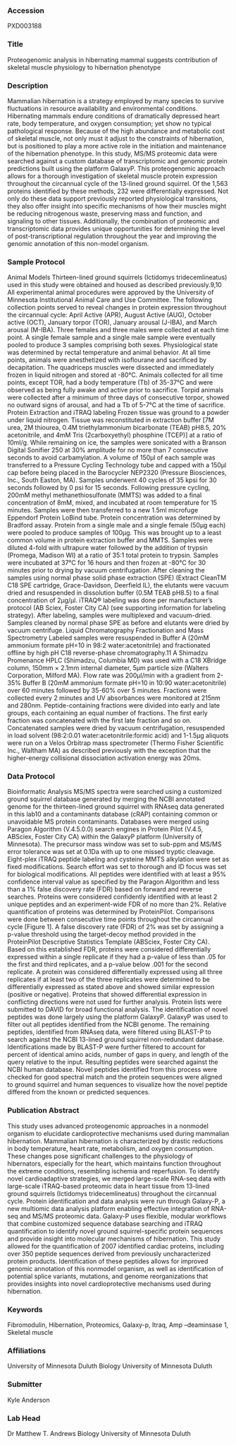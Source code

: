 ### Accession
PXD003188

### Title
Proteogenomic analysis in hibernating mammal suggests contribution of skeletal muscle physiology to hibernation phenotype

### Description
Mammalian hibernation is a strategy employed by many species to survive fluctuations in resource availability and environmental conditions.  Hibernating mammals endure conditions of dramatically depressed heart rate, body temperature, and oxygen consumption; yet show no typical pathological response. Because of the high abundance and metabolic cost of skeletal muscle, not only must it adjust to the constraints of hibernation, but is positioned to play a more active role in the initiation and maintenance of the hibernation phenotype.  In this study, MS/MS proteomic data were searched against a custom database of transcriptomic and genomic protein predictions built using the platform GalaxyP.  This proteogenomic approach allows for a thorough investigation of skeletal muscle protein expression throughout the circannual cycle of the 13-lined ground squirrel.  Of the 1,563 proteins identified by these methods, 232 were differentially expressed.  Not only do these data support previously reported physiological transitions, they also offer insight into specific mechanisms of how their muscles might be reducing nitrogenous waste, preserving mass and function, and signaling to other tissues.  Additionally, the combination of proteomic and transcriptomic data provides unique opportunities for determining the level of post-transcriptional regulation throughout the year and improving the genomic annotation of this non-model organism.

### Sample Protocol
Animal Models  Thirteen-lined ground squirrels (Ictidomys tridecemlineatus) used in this study were obtained and housed as described previously.9,10  All experimental animal procedures were approved by the University of Minnesota Institutional Animal Care and Use Committee.  The following collection points served to reveal changes in protein expression throughout the circannual cycle:  April Active (APR), August Active (AUG), October active (OCT), January torpor (TOR), January arousal (J-IBA), and March arousal (M-IBA).  Three females and three males were collected at each time point.  A single female sample and a single male sample were eventually pooled to produce 3 samples comprising both sexes.  Physiological state was determined by rectal temperature and animal behavior.  At all time points, animals were anesthetized with isoflourane and sacrificed by decapitation.  The quadriceps muscles were dissected and immediately frozen in liquid nitrogen and stored at -80°C.  Animals collected for all time points, except TOR, had a body temperature (Tb) of 35-37°C and were observed as being fully awake and active prior to sacrifice.  Torpid animals were collected after a minimum of three days of consecutive torpor, showed no outward signs of arousal, and had a Tb of 5-7°C at the time of sacrifice.   Protein Extraction and iTRAQ labeling  Frozen tissue was ground to a powder under liquid nitrogen.  Tissue was reconstituted in extraction buffer [7M urea, 2M thiourea, 0.4M triethylammonium bicarbonate (TEAB) pH8.5, 20% acetonitrile, and 4mM Tris (2carboxyethyl) phosphine (TCEP)] at a ratio of 10ml/g.  While remaining on ice, the samples were sonicated with a Branson Digital Sonifier 250 at 30% amplitude for no more than 7 consecutive seconds to avoid carbamylation.  A volume of 150μl of each sample was transferred to a Pressure Cycling Technology tube and capped with a 150μl cap before being placed in the Barocycler NEP2320 (Pressure Biosciences, Inc., South Easton, MA).  Samples underwent 40 cycles of 35 kpsi for 30 seconds followed by 0 psi for 15 seconds.  Following pressure cycling, 200mM methyl methanethiosulfonate (MMTS) was added to a final concentration of 8mM, mixed, and incubated at room temperature for 15 minutes.  Samples were then transferred to a new 1.5ml microfuge Eppendorf Protein LoBind tube.  Protein concentration was determined by Bradford assay.   Protein from a single male and a single female (50μg each) were pooled to produce samples of 100μg.  This was brought up to a least common volume in protein extraction buffer and MMTS.  Samples were diluted 4-fold with ultrapure water followed by the addition of trypsin (Promega, Madison WI) at a ratio of 35:1 total protein to trypsin.  Samples were incubated at 37°C for 16 hours and then frozen at -80°C for 30 minutes prior to drying by vacuum centrifugation.  After cleaning the samples using normal phase solid phase extraction (SPE) (Extract CleanTM C18 SPE cartridge, Grace-Davidson, Deerfield IL), the elutants were vacuum dried and resuspended in dissolution buffer (0.5M TEAB pH8.5) to a final concentration of 2μg/μl.  iTRAQ® labeling was done per manufacturer’s protocol (AB Sciex, Foster City CA) (see supporting information for labeling strategy).  After labeling, samples were multiplexed and vacuum-dried.  Samples cleaned by normal phase SPE as before and elutants were dried by vacuum centrifuge.   Liquid Chromatography Fractionation and Mass Spectrometry  Labeled samples were resuspended in Buffer A (20mM ammonium formate pH=10 in 98:2 water:acetonitrile) and fractionated offline by high pH C18 reverse-phase chromatography.11  A Shimadzu Promenance HPLC (Shimadzu, Columbia MD) was used with a C18 XBridge column, 150mm × 2.1mm internal diameter, 5μm particle size (Walters Corporation, Milford MA).  Flow rate was 200μl/min with a gradient from 2-35% Buffer B (20mM ammonium formate pH=10 in 10:90 water:acetonitrile) over 60 minutes followed by 35-60% over 5 minutes.  Fractions were collected every 2 minutes and UV absorbances were monitored at 215nm and 280nm.  Peptide-containing fractions were divided into early and late groups, each containing an equal number of fractions.  The first early fraction was concatenated with the first late fraction and so on.  Concatenated samples were dried by vacuum centrifugation, resuspended in load solvent (98:2:0.01 water:acetonitrile:formic acid) and 1-1.5μg aliquots were run on a Velos Orbitrap mass spectrometer (Thermo Fisher Scientific Inc., Waltham MA) as described previously with the exception that the higher-energy collisional dissociation activation energy was 20ms.

### Data Protocol
Bioinformatic Analysis  MS/MS spectra were searched using a customized ground squirrel database generated by merging the NCBI annotated genome for the thirteen-lined ground squirrel with RNAseq data generated in this lab10 and a contaminants database (cRAP) containing common or unavoidable MS protein contaminants.  Databases were merged using Paragon Algorithm (V.4.5.0.0) search engines in Protein Pilot (V.4.5, ABSciex, Foster City CA) within the GalaxyP platform (University of Minnesota).  The precursor mass window was set to sub-ppm and MS/MS error tolerance was set at 0.1Da with up to one missed tryptic cleavage.  Eight-plex iTRAQ peptide labeling and cysteine MMTS alkylation were set as fixed modifications.  Search effort was set to thorough and ID focus was set for biological modifications.  All peptides were identified with at least a 95% confidence interval value as specified by the Paragon Algorithm and less than a 1% false discovery rate (FDR) based on forward and reverse searches.  Proteins were considered confidently identified with at least 2 unique peptides and an experiment-wide FDR of no more than 2%.  Relative quantification of proteins was determined by ProteinPilot.  Comparisons were done between consecutive time points throughout the circannual cycle [Figure 1].  A false discovery rate (FDR) of 2% was set by assigning a p-value threshold using the target-decoy method provided in the ProteinPilot Descriptive Statistics Template (ABSciex, Foster City CA).  Based on this established FDR, proteins were considered differentially expressed within a single replicate if they had a p-value of less than .05 for the first and third replicates, and a p-value below .001 for the second replicate.  A protein was considered differentially expressed using all three replicates if at least two of the three replicates were determined to be differentially expressed as stated above and showed similar expression (positive or negative).  Proteins that showed differential expression in conflicting directions were not used for further analysis.  Protein lists were submitted to DAVID for broad functional analysis.    The identification of novel peptides was done largely using the platform GalaxyP.  GalaxyP was used to filter out all peptides identified from the NCBI genome.  The remaining peptides, identified from RNAseq data, were filtered using BLAST-P to search against the NCBI 13-lined ground squirrel non-redundant database.  Identifications made by BLAST-P were further filtered to account for percent of identical amino acids, number of gaps in query, and length of the query relative to the input.  Resulting peptides were searched against the NCBI human database.  Novel peptides identified from this process were checked for good spectral match and the protein sequences were aligned to ground squirrel and human sequences to visualize how the novel peptide differed from the known or predicted sequences.

### Publication Abstract
This study uses advanced proteogenomic approaches in a nonmodel organism to elucidate cardioprotective mechanisms used during mammalian hibernation. Mammalian hibernation is characterized by drastic reductions in body temperature, heart rate, metabolism, and oxygen consumption. These changes pose significant challenges to the physiology of hibernators, especially for the heart, which maintains function throughout the extreme conditions, resembling ischemia and reperfusion. To identify novel cardioadaptive strategies, we merged large-scale RNA-seq data with large-scale iTRAQ-based proteomic data in heart tissue from 13-lined ground squirrels (Ictidomys tridecemlineatus) throughout the circannual cycle. Protein identification and data analysis were run through Galaxy-P, a new multiomic data analysis platform enabling effective integration of RNA-seq and MS/MS proteomic data. Galaxy-P uses flexible, modular workflows that combine customized sequence database searching and iTRAQ quantification to identify novel ground squirrel-specific protein sequences and provide insight into molecular mechanisms of hibernation. This study allowed for the quantification of 2007 identified cardiac proteins, including over 350 peptide sequences derived from previously uncharacterized protein products. Identification of these peptides allows for improved genomic annotation of this nonmodel organism, as well as identification of potential splice variants, mutations, and genome reorganizations that provides insights into novel cardioprotective mechanisms used during hibernation.

### Keywords
Fibromodulin, Hibernation, Proteomics, Galaxy-p, Itraq, Amp –deaminsase 1, Skeletal muscle

### Affiliations
University of Minnesota Duluth
Biology University of Minnesota Duluth

### Submitter
Kyle Anderson

### Lab Head
Dr Matthew T. Andrews
Biology University of Minnesota Duluth



